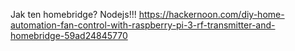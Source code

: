 Jak ten homebridge?
Nodejs!!!
https://hackernoon.com/diy-home-automation-fan-control-with-raspberry-pi-3-rf-transmitter-and-homebridge-59ad24845770
